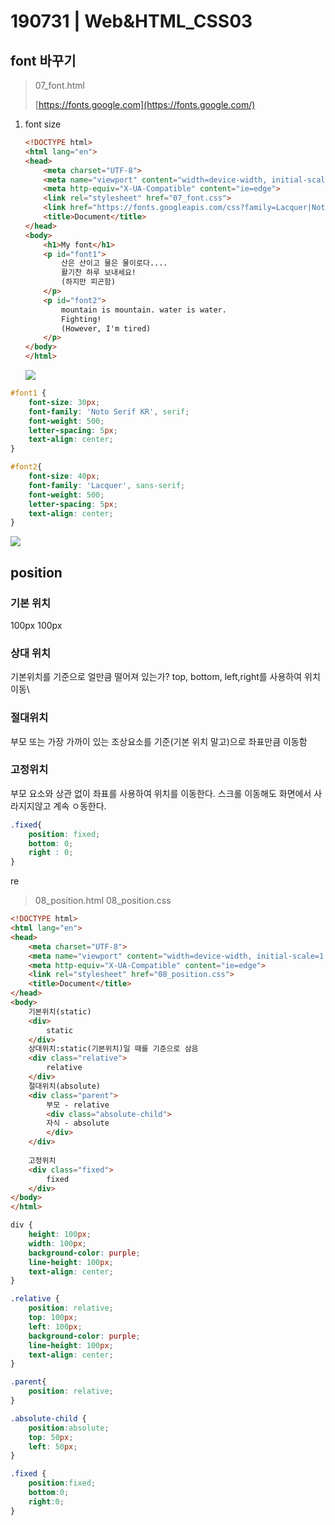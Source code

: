 # 190731 | Web&HTML_CSS03

## font 바꾸기

> 07_font.html
>
> [https://fonts.google.com](https://fonts.google.com/)
>
> 

1. font size

   ```html
   <!DOCTYPE html>
   <html lang="en">
   <head>
       <meta charset="UTF-8">
       <meta name="viewport" content="width=device-width, initial-scale=1.0">
       <meta http-equiv="X-UA-Compatible" content="ie=edge">
       <link rel="stylesheet" href="07_font.css">
       <link href="https://fonts.googleapis.com/css?family=Lacquer|Noto+Serif+KR&display=swap" rel="stylesheet">
       <title>Document</title>
   </head>
   <body>
       <h1>My font</h1>
       <p id="font1">
           산은 산이고 물은 물이로다....
           활기찬 하루 보내세요!
           (하지만 피곤함)
       </p>
       <p id="font2">
           mountain is mountain. water is water.
           Fighting!
           (However, I'm tired)
       </p>
   </body>
   </html>
   ```

   ![](C:\Users\student\Desktop\typora\image\0731-1.PNG)

```css
#font1 {
    font-size: 30px;
    font-family: 'Noto Serif KR', serif;
    font-weight: 500;
    letter-spacing: 5px;
    text-align: center;
}

#font2{
    font-size: 40px;
    font-family: 'Lacquer', sans-serif;
    font-weight: 500;
    letter-spacing: 5px;
    text-align: center;
}
```

![](C:\Users\student\Desktop\typora\image\0731-2.PNG)



## position

### 기본 위치

100px 100px

### 상대 위치

기본위치를 기준으로 얼만큼 떨어져 있는가? top, bottom, left,right를 사용하여 위치 이동\

### 절대위치

부모 또는 가장 가까이 있는 조상요소를 기준(기본 위치 말고)으로 좌표만큼 이동함

### 고정위치

부모 요소와 상관 없이 좌표를 사용하여 위치를 이동한다. 스크롤 이동해도 화면에서 사라지지않고 계속 ㅇ동한다.

```css
.fixed{
	position: fixed;
	bottom: 0;
	right : 0;
}
```

re

> 08_position.html 08_position.css

```html
<!DOCTYPE html>
<html lang="en">
<head>
    <meta charset="UTF-8">
    <meta name="viewport" content="width=device-width, initial-scale=1.0">
    <meta http-equiv="X-UA-Compatible" content="ie=edge">
    <link rel="stylesheet" href="08_position.css">
    <title>Document</title>
</head>
<body>
    기본위치(static)
    <div>
        static
    </div>
    상대위치:static(기본위치)일 때를 기준으로 삼음
    <div class="relative">
        relative
    </div>
    절대위치(absolute)
    <div class="parent">
        부모 - relative
        <div class="absolute-child">
        자식 - absolute
        </div>
    </div>
    
    고정위치
    <div class="fixed">
        fixed
    </div>
</body>
</html>
```

```css
div {
    height: 100px;
    width: 100px;
    background-color: purple;
    line-height: 100px;
    text-align: center;
}

.relative {
    position: relative;
    top: 100px;
    left: 100px;
    background-color: purple;
    line-height: 100px;
    text-align: center;
}

.parent{
    position: relative;
}

.absolute-child {
    position:absolute;
    top: 50px;
    left: 50px;
}

.fixed {
    position:fixed;
    bottom:0;
    right:0;
}
```

